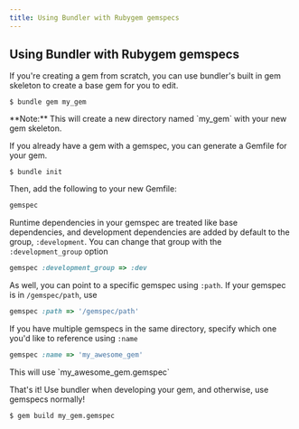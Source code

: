 ```yaml
---
title: Using Bundler with Rubygem gemspecs
---
```


## Using Bundler with Rubygem gemspecs

If you're creating a gem from scratch, you can use bundler's built in gem skeleton to create a base gem for you to edit.

~~~ shell
$ bundle gem my_gem
~~~

<aside class="alert alert-info" markdown="1">
**Note:** This will create a new directory named `my_gem` with your new gem skeleton.
</aside>

If you already have a gem with a gemspec, you can generate a Gemfile for your gem.

~~~ shell
$ bundle init
~~~

Then, add the following to your new Gemfile:

~~~ ruby
gemspec
~~~

Runtime dependencies in your gemspec are treated like base dependencies, and development dependencies are added by default to the group, `:development`. You can change that group with the `:development_group` option

~~~ ruby
gemspec :development_group => :dev
~~~

As well, you can point to a specific gemspec using `:path`. If your gemspec is in `/gemspec/path`, use
~~~ ruby
gemspec :path => '/gemspec/path'
~~~
If you have multiple gemspecs in the same directory, specify which one you'd like to reference using `:name`

~~~ ruby
gemspec :name => 'my_awesome_gem'
~~~

<aside class="alert alert-info" markdown="1">
This will use `my_awesome_gem.gemspec`
</aside>

That's it! Use bundler when developing your gem, and otherwise, use gemspecs normally!

~~~ shell
$ gem build my_gem.gemspec
~~~
